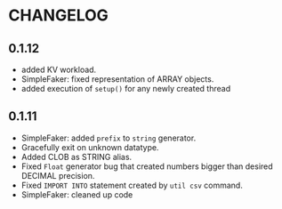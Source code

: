 # CHANGELOG

## 0.1.12

- added KV workload.
- SimpleFaker: fixed representation of ARRAY objects.
- added execution of `setup()` for any newly created thread

## 0.1.11

- SimpleFaker: added `prefix` to `string` generator.
- Gracefully exit on unknown datatype.
- Added CLOB as STRING alias.
- Fixed `Float` generator bug that created numbers bigger than desired DECIMAL precision.
- Fixed `IMPORT INTO` statement created by `util csv` command.
- SimpleFaker: cleaned up code

